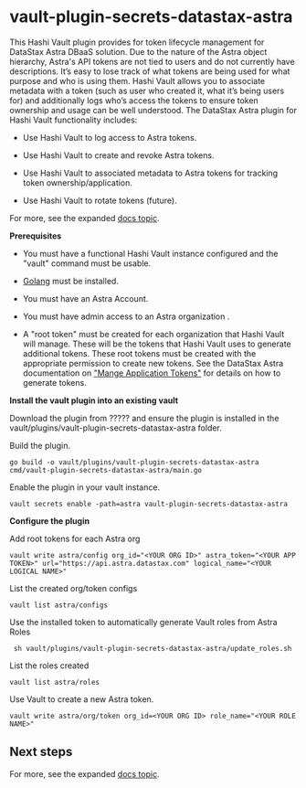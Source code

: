 
# vault-plugin-secrets-datastax-astra

This Hashi Vault plugin provides for token lifecycle management for DataStax Astra DBaaS solution. Due to the nature of the Astra object hierarchy,  Astra's API tokens are not tied to users and do not currently have descriptions. It’s easy to lose track of what tokens are being used for what purpose and who is using them. Hashi Vault allows you to associate metadata with a token (such as user who created it, what it’s being users for) and additionally logs who’s access the tokens to ensure token ownership and usage can be well understood. The DataStax Astra plugin for Hashi Vault functionality includes:

-   Use Hashi Vault to log access to Astra tokens.
    
-   Use Hashi Vault to create and revoke Astra tokens.
    
-   Use Hashi Vault to associated metadata to Astra tokens for tracking token ownership/application.
    
-   Use Hashi Vault to rotate tokens (future).

For more, see the expanded [docs topic](docs/index.md).

**Prerequisites**

 - You must have a functional Hashi Vault instance configured and the "vault" command must be usable. 
 
 - [Golang](https://go.dev/doc/install) must be installed.
 
 - You must have an Astra Account.
 
 - You must have admin access to an Astra organization .
   
 - A "root token" must be created for each organization that Hashi Vault will manage. These will be the tokens that Hashi Vault uses to generate additional tokens. These root tokens must be created with the appropriate permission to create new tokens. See the DataStax Astra documentation on ["Mange Application Tokens"](https://docs.datastax.com/en/astra/docs/manage-application-tokens.html) for details on how to generate tokens.


**Install the vault plugin into an existing vault**

Download the plugin from ????? and ensure the plugin is installed in the vault/plugins/vault-plugin-secrets-datastax-astra folder.

Build the plugin.

    go build -o vault/plugins/vault-plugin-secrets-datastax-astra cmd/vault-plugin-secrets-datastax-astra/main.go


Enable the plugin in your vault instance.

    vault secrets enable -path=astra vault-plugin-secrets-datastax-astra

**Configure the plugin**

Add root tokens for each Astra org

    vault write astra/config org_id="<YOUR ORG ID>" astra_token="<YOUR APP TOKEN>" url="https://api.astra.datastax.com" logical_name="<YOUR LOGICAL NAME>"

List the created org/token configs

    vault list astra/configs

Use the installed token to automatically generate Vault roles from Astra Roles

     sh vault/plugins/vault-plugin-secrets-datastax-astra/update_roles.sh

List the roles created

    vault list astra/roles

Use Vault to create a new Astra token.

    vault write astra/org/token org_id=<YOUR ORG ID> role_name="<YOUR ROLE NAME>"

## Next steps

For more, see the expanded [docs topic](docs/index.md).
